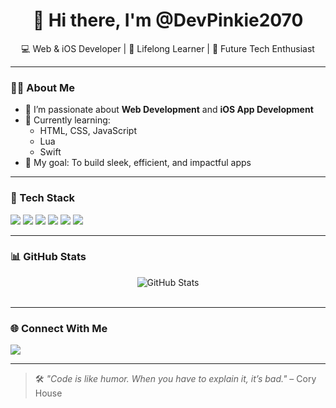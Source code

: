 <h1 align="center">👋 Hi there, I'm @DevPinkie2070</h1>

<p align="center">
  💻 Web & iOS Developer | 🌱 Lifelong Learner | 🚀 Future Tech Enthusiast  
</p>

---

### 👨‍💻 About Me

- 👀 I’m passionate about **Web Development** and **iOS App Development**
- 🌱 Currently learning:
  - HTML, CSS, JavaScript
  - Lua
  - Swift
- 🎯 My goal: To build sleek, efficient, and impactful apps

---

### 🧰 Tech Stack

<p align="left">
  <img src="https://img.shields.io/badge/HTML5-E34F26?style=for-the-badge&logo=html5&logoColor=white" />
  <img src="https://img.shields.io/badge/CSS3-1572B6?style=for-the-badge&logo=css3&logoColor=white" />
  <img src="https://img.shields.io/badge/JavaScript-F7DF1E?style=for-the-badge&logo=javascript&logoColor=black" />
  <img src="https://img.shields.io/badge/Lua-2C2D72?style=for-the-badge&logo=lua&logoColor=white" />
  <img src="https://img.shields.io/badge/Swift-FA7343?style=for-the-badge&logo=swift&logoColor=white" />
  <img src="https://img.shields.io/badge/Git-F05032?style=for-the-badge&logo=git&logoColor=white" />
</p>

---

### 📊 GitHub Stats

<p align="center">
  <img src="https://github-readme-stats.vercel.app/api?username=DevPinkie2070&show_icons=true&theme=radical" alt="GitHub Stats" />
  <br/>
<!--   <img src="https://github-readme-streak-stats.herokuapp.com?user=DevPinkie2070&theme=radical" alt="GitHub Streak" /> -->
  <br/>
<!--   <img src="https://github-readme-stats.vercel.app/api/top-langs/?username=DevPinkie2070&layout=compact&theme=radical" alt="Top Languages" /> -->
</p>

---

### 🌐 Connect With Me

<p align="left">
  <a href="https://github.com/DevPinkie2070" target="_blank">
    <img src="https://img.shields.io/badge/GitHub-%2312100E.svg?style=for-the-badge&logo=github&logoColor=white" />
  </a>
  <!-- Add more social links here if you want -->
</p>

---

> 🛠️ _"Code is like humor. When you have to explain it, it’s bad."_ – Cory House
